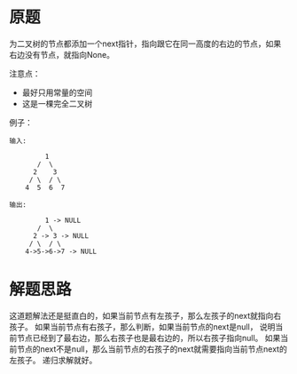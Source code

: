 # 原题
为二叉树的节点都添加一个next指针，指向跟它在同一高度的右边的节点，如果右边没有节点，就指向None。

注意点：

  - 最好只用常量的空间
  - 这是一棵完全二叉树

例子：
```
输入:

         1
       /  \
      2    3
     / \  / \
    4  5  6  7
    
输出:

         1 -> NULL
       /  \
      2 -> 3 -> NULL
     / \  / \
    4->5->6->7 -> NULL
```

# 解题思路
这道题解法还是挺直白的，如果当前节点有左孩子，那么左孩子的next就指向右孩子。
如果当前节点有右孩子，那么判断，如果当前节点的next是null，
说明当前节点已经到了最右边，那么右孩子也是最右边的，所以右孩子指向null。
如果当前节点的next不是null，那么当前节点的右孩子的next就需要指向当前节点next的左孩子。
递归求解就好。
